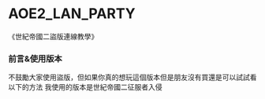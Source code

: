 # AOE2_LAN_PARTY
《世紀帝國二盜版連線教學》

### 前言&使用版本
不鼓勵大家使用盜版，但如果你真的想玩這個版本但是朋友沒有買還是可以試試看以下的方法
我使用的版本是世紀帝國二征服者入侵


